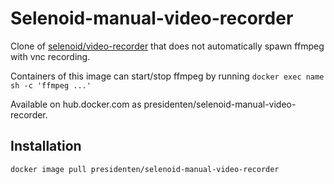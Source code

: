 # Selenoid-manual-video-recorder

Clone of [selenoid/video-recorder](https://github.com/aerokube/selenoid-images/tree/master/selenium/video) that does not automatically spawn ffmpeg with vnc recording.

Containers of this image can start/stop ffmpeg by running `docker exec name sh -c 'ffmpeg ...'`

Available on hub.docker.com as presidenten/selenoid-manual-video-recorder.

## Installation
```shell
docker image pull presidenten/selenoid-manual-video-recorder
```
